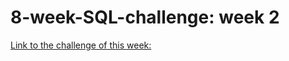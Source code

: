 # 8-week-SQL-challenge: week 2
[Link to the challenge of this week:](https://8weeksqlchallenge.com/case-study-2/)
